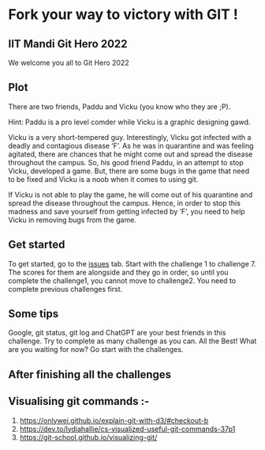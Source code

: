 # Fork your way to victory with GIT !
## IIT Mandi Git Hero 2022
We welcome you all to Git Hero 2022


## Plot
There are two friends, Paddu and Vicku (you know who they are ;P).

Hint: Paddu is a pro level comder while Vicku is a graphic designing gawd.

Vicku is a very short-tempered guy. Interestingly, Vicku got infected with a deadly and contagious disease ‘F’. As he was in quarantine and was feeling agitated, there are chances that he might come out and spread the disease throughout the campus. So, his good friend Paddu, in an attempt to stop Vicku, developed a game. But, there are some bugs in the game that need to be fixed and Vicku is a noob when it comes to using git.

If Vicku is not able to play the game, he will come out of his quarantine and spread the disease throughout the campus. Hence, in order to stop this madness and save yourself from getting infected by ‘F’, you need to help Vicku in removing bugs from the game.


## Get started
To get started, go to the [issues](https://github.com/KamandPrompt/GitHero_2022/issues) tab. Start with the challenge 1 to challenge 7. The scores for them are alongside and they go in order, so until you complete the challenge1, you cannot move to challenge2. You need to complete previous challenges first.


## Some tips
Google, git status, git log and ChatGPT are your best friends in this challenge.
Try to complete as many challenge as you can. All the Best! What are you waiting for now? Go start with the challenges.


## After finishing all the challenges


## Visualising git commands :-
1. https://onlywei.github.io/explain-git-with-d3/#checkout-b
2. https://dev.to/lydiahallie/cs-visualized-useful-git-commands-37p1
3. https://git-school.github.io/visualizing-git/
